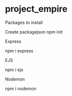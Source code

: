 # project_empire
Packages to install 

Create packagejson
npm init 

Express 

npm i express

EJS

npm i ejs

Nodemon 

npm i nodemon 
